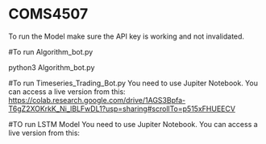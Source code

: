 # COMS4507
To run the Model make sure the API key is working and not invalidated.

#To run Algorithm_bot.py

python3 Algorithm_bot.py

#To run Timeseries_Trading_Bot.py
You need to use Jupiter Notebook. You can access a live version from this:
https://colab.research.google.com/drive/1AGS3Bpfa-T6gZ2XOKrkK_Ni_lBLFwDL1?usp=sharing#scrollTo=p515xFHUEECV

#TO run LSTM Model
You need to use Jupiter Notebook. You can access a live version from this:

